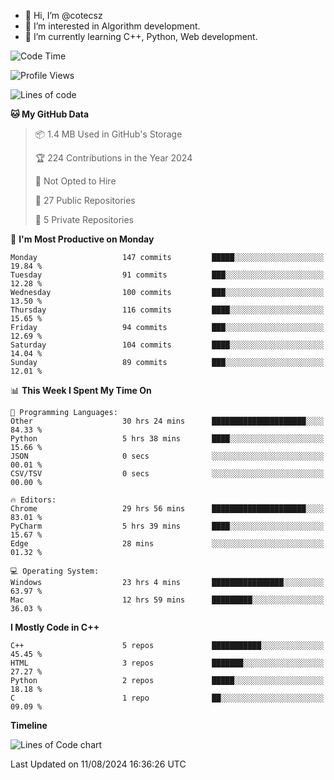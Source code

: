 - 👋 Hi, I’m @cotecsz
- 👀 I’m interested in Algorithm development.
- 🌱 I’m currently learning C++, Python, Web development.

<!---
cotecsz/cotecsz is a ✨ special ✨ repository because its `README.md` (this file) appears on your GitHub profile.
You can click the Preview link to take a look at your changes.
--->

<!--START_SECTION:waka-->
![Code Time](http://img.shields.io/badge/Code%20Time-1%2C538%20hrs%2047%20mins-blue)

![Profile Views](http://img.shields.io/badge/Profile%20Views-0-blue)

![Lines of code](https://img.shields.io/badge/From%20Hello%20World%20I%27ve%20Written-1.2%20million%20lines%20of%20code-blue)

**🐱 My GitHub Data** 

> 📦 1.4 MB Used in GitHub's Storage 
 > 
> 🏆 224 Contributions in the Year 2024
 > 
> 🚫 Not Opted to Hire
 > 
> 📜 27 Public Repositories 
 > 
> 🔑 5 Private Repositories 
 > 
📅 **I'm Most Productive on Monday** 

```text
Monday                   147 commits         █████░░░░░░░░░░░░░░░░░░░░   19.84 % 
Tuesday                  91 commits          ███░░░░░░░░░░░░░░░░░░░░░░   12.28 % 
Wednesday                100 commits         ███░░░░░░░░░░░░░░░░░░░░░░   13.50 % 
Thursday                 116 commits         ████░░░░░░░░░░░░░░░░░░░░░   15.65 % 
Friday                   94 commits          ███░░░░░░░░░░░░░░░░░░░░░░   12.69 % 
Saturday                 104 commits         ████░░░░░░░░░░░░░░░░░░░░░   14.04 % 
Sunday                   89 commits          ███░░░░░░░░░░░░░░░░░░░░░░   12.01 % 
```


📊 **This Week I Spent My Time On** 

```text
💬 Programming Languages: 
Other                    30 hrs 24 mins      █████████████████████░░░░   84.33 % 
Python                   5 hrs 38 mins       ████░░░░░░░░░░░░░░░░░░░░░   15.66 % 
JSON                     0 secs              ░░░░░░░░░░░░░░░░░░░░░░░░░   00.01 % 
CSV/TSV                  0 secs              ░░░░░░░░░░░░░░░░░░░░░░░░░   00.00 % 

🔥 Editors: 
Chrome                   29 hrs 56 mins      █████████████████████░░░░   83.01 % 
PyCharm                  5 hrs 39 mins       ████░░░░░░░░░░░░░░░░░░░░░   15.67 % 
Edge                     28 mins             ░░░░░░░░░░░░░░░░░░░░░░░░░   01.32 % 

💻 Operating System: 
Windows                  23 hrs 4 mins       ████████████████░░░░░░░░░   63.97 % 
Mac                      12 hrs 59 mins      █████████░░░░░░░░░░░░░░░░   36.03 % 
```

**I Mostly Code in C++** 

```text
C++                      5 repos             ███████████░░░░░░░░░░░░░░   45.45 % 
HTML                     3 repos             ███████░░░░░░░░░░░░░░░░░░   27.27 % 
Python                   2 repos             █████░░░░░░░░░░░░░░░░░░░░   18.18 % 
C                        1 repo              ██░░░░░░░░░░░░░░░░░░░░░░░   09.09 % 
```



**Timeline**

![Lines of Code chart](https://raw.githubusercontent.com/cotecsz/cotecsz/master/assets/bar_graph.png)


 Last Updated on 11/08/2024 16:36:26 UTC
<!--END_SECTION:waka-->
